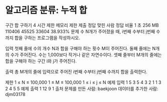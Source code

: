# 알고리즘 분류: 누적 합

구간 합 구하기 4 시간 제한	메모리 제한	제출	정답	맞힌 사람	정답 비율
1 초	256 MB	110406	45525	33604	38.933%
문제
수 N개가 주어졌을 때, i번째 수부터 j번째 수까지 합을 구하는 프로그램을 작성하시오.

입력
첫째 줄에 수의 개수 N과 합을 구해야 하는 횟수 M이 주어진다. 둘째 줄에는 N개의 수가 주어진다. 수는 1,000보다 작거나 같은 자연수이다. 셋째 줄부터 M개의 줄에는 합을 구해야 하는 구간 i와 j가 주어진다.

출력
총 M개의 줄에 입력으로 주어진 i번째 수부터 j번째 수까지 합을 출력한다.

제한
1 ≤ N ≤ 100,000
1 ≤ M ≤ 100,000
1 ≤ i ≤ j ≤ N
예제 입력 1 
5 3
5 4 3 2 1
1 3
2 4
5 5
예제 출력 1 
12
9
1
출처
문제를 만든 사람: baekjoon
데이터를 추가한 사람: djm03178
